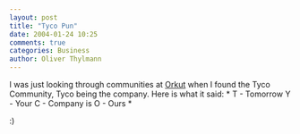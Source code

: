 ```yaml
---
layout: post
title: "Tyco Pun"
date: 2004-01-24 10:25
comments: true
categories: Business
author: Oliver Thylmann
---
```



I was just looking through communities at [Orkut](http://www.orkut.com/) when I found the Tyco Community, Tyco being the company. Here is what it said: 
*
T - Tomorrow 
Y - Your 
C - Company is 
O - Ours
*

:)


